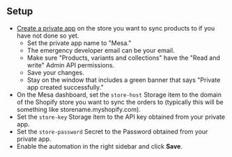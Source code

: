 ## Setup
- [Create a private app](https://help.shopify.com/en/manual/apps/private-apps#generate-credentials-from-the-shopify-admin) on the store you want to sync products to if you have not done so yet. 
    - Set the private app name to "Mesa."
    - The emergency developer email can be your email. 
    - Make sure "Products, variants and collections" have the "Read and write" Admin API permissions.
    - Save your changes. 
    - Stay on the window that includes a green banner that says "Private app created successfully." 
- On the Mesa dashboard, set the `store-host` Storage item to the domain of the Shopify store you want to sync the orders to (typically this will be something like storename.myshopify.com).
- Set the `store-key` Storage item  to the API key obtained from your private app. 
- Set the `store-password` Secret to the Password obtained from your private app. 
- Enable the automation in the right sidebar and click **Save**.	